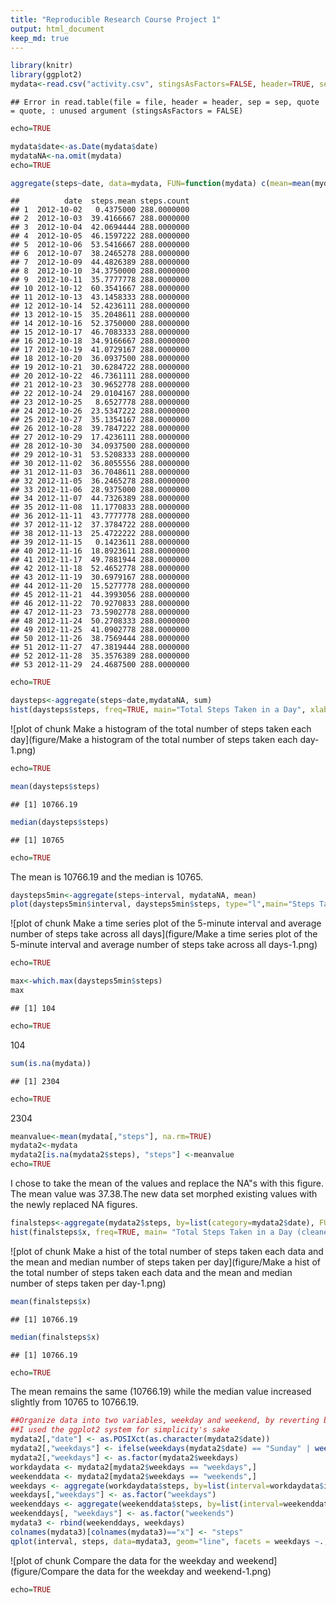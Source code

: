 ```yaml
---
title: "Reproducible Research Course Project 1"
output: html_document
keep_md: true
---
```



```r
library(knitr)
library(ggplot2)
mydata<-read.csv("activity.csv", stingsAsFactors=FALSE, header=TRUE, sep=",")
```

```
## Error in read.table(file = file, header = header, sep = sep, quote = quote, : unused argument (stingsAsFactors = FALSE)
```

```r
echo=TRUE
```


```r
mydata$date<-as.Date(mydata$date)
mydataNA<-na.omit(mydata)
echo=TRUE
```


```r
aggregate(steps~date, data=mydata, FUN=function(mydata) c(mean=mean(mydata), count=length(mydata)))
```

```
##          date  steps.mean steps.count
## 1  2012-10-02   0.4375000 288.0000000
## 2  2012-10-03  39.4166667 288.0000000
## 3  2012-10-04  42.0694444 288.0000000
## 4  2012-10-05  46.1597222 288.0000000
## 5  2012-10-06  53.5416667 288.0000000
## 6  2012-10-07  38.2465278 288.0000000
## 7  2012-10-09  44.4826389 288.0000000
## 8  2012-10-10  34.3750000 288.0000000
## 9  2012-10-11  35.7777778 288.0000000
## 10 2012-10-12  60.3541667 288.0000000
## 11 2012-10-13  43.1458333 288.0000000
## 12 2012-10-14  52.4236111 288.0000000
## 13 2012-10-15  35.2048611 288.0000000
## 14 2012-10-16  52.3750000 288.0000000
## 15 2012-10-17  46.7083333 288.0000000
## 16 2012-10-18  34.9166667 288.0000000
## 17 2012-10-19  41.0729167 288.0000000
## 18 2012-10-20  36.0937500 288.0000000
## 19 2012-10-21  30.6284722 288.0000000
## 20 2012-10-22  46.7361111 288.0000000
## 21 2012-10-23  30.9652778 288.0000000
## 22 2012-10-24  29.0104167 288.0000000
## 23 2012-10-25   8.6527778 288.0000000
## 24 2012-10-26  23.5347222 288.0000000
## 25 2012-10-27  35.1354167 288.0000000
## 26 2012-10-28  39.7847222 288.0000000
## 27 2012-10-29  17.4236111 288.0000000
## 28 2012-10-30  34.0937500 288.0000000
## 29 2012-10-31  53.5208333 288.0000000
## 30 2012-11-02  36.8055556 288.0000000
## 31 2012-11-03  36.7048611 288.0000000
## 32 2012-11-05  36.2465278 288.0000000
## 33 2012-11-06  28.9375000 288.0000000
## 34 2012-11-07  44.7326389 288.0000000
## 35 2012-11-08  11.1770833 288.0000000
## 36 2012-11-11  43.7777778 288.0000000
## 37 2012-11-12  37.3784722 288.0000000
## 38 2012-11-13  25.4722222 288.0000000
## 39 2012-11-15   0.1423611 288.0000000
## 40 2012-11-16  18.8923611 288.0000000
## 41 2012-11-17  49.7881944 288.0000000
## 42 2012-11-18  52.4652778 288.0000000
## 43 2012-11-19  30.6979167 288.0000000
## 44 2012-11-20  15.5277778 288.0000000
## 45 2012-11-21  44.3993056 288.0000000
## 46 2012-11-22  70.9270833 288.0000000
## 47 2012-11-23  73.5902778 288.0000000
## 48 2012-11-24  50.2708333 288.0000000
## 49 2012-11-25  41.0902778 288.0000000
## 50 2012-11-26  38.7569444 288.0000000
## 51 2012-11-27  47.3819444 288.0000000
## 52 2012-11-28  35.3576389 288.0000000
## 53 2012-11-29  24.4687500 288.0000000
```

```r
echo=TRUE
```


```r
daysteps<-aggregate(steps~date,mydataNA, sum)
hist(daysteps$steps, freq=TRUE, main="Total Steps Taken in a Day", xlab="Steps", ylab="Frequency of occurance", ylim=c(0,30))
```

![plot of chunk Make a histogram of the total number of steps taken each day](figure/Make a histogram of the total number of steps taken each day-1.png)

```r
echo=TRUE
```


```r
mean(daysteps$steps)
```

```
## [1] 10766.19
```

```r
median(daysteps$steps)
```

```
## [1] 10765
```

```r
echo=TRUE
```
The mean is 10766.19 and the median is 10765.


```r
daysteps5min<-aggregate(steps~interval, mydataNA, mean)
plot(daysteps5min$interval, daysteps5min$steps, type="l",main="Steps Taken per 5-minute Interval", xlab="Time", ylab="Steps Taken", lwd=2)
```

![plot of chunk Make a time series plot of the 5-minute interval and average number of steps take across all days](figure/Make a time series plot of the 5-minute interval and average number of steps take across all days-1.png)

```r
echo=TRUE
```


```r
max<-which.max(daysteps5min$steps)
max
```

```
## [1] 104
```

```r
echo=TRUE
```
104


```r
sum(is.na(mydata))
```

```
## [1] 2304
```

```r
echo=TRUE
```
2304


```r
meanvalue<-mean(mydata[,"steps"], na.rm=TRUE)
mydata2<-mydata
mydata2[is.na(mydata2$steps), "steps"] <-meanvalue
echo=TRUE
```
I chose to take the mean of the values and replace the NA"s with this figure. The mean value was 37.38.The new data set morphed existing values with the newly replaced NA figures.


```r
finalsteps<-aggregate(mydata2$steps, by=list(category=mydata2$date), FUN=sum)
hist(finalsteps$x, freq=TRUE, main= "Total Steps Taken in a Day (cleaned)", xlab="Steps", ylab="Frequency of occurance")
```

![plot of chunk Make a hist of the total number of steps taken each data and the mean and median number of steps taken per day](figure/Make a hist of the total number of steps taken each data and the mean and median number of steps taken per day-1.png)

```r
mean(finalsteps$x)
```

```
## [1] 10766.19
```

```r
median(finalsteps$x)
```

```
## [1] 10766.19
```

```r
echo=TRUE
```
The mean remains the same (10766.19) while the median value increased slightly from 10765 to 10766.19.



```r
##Organize data into two variables, weekday and weekend, by reverting back to original class and seperating it out
##I used the ggplot2 system for simplicity's sake
mydata2[,"date"] <- as.POSIXct(as.character(mydata2$date))
mydata2[,"weekdays"] <- ifelse(weekdays(mydata2$date) == "Sunday" | weekdays(mydata2$date) =="Saturday", "weekends", "weekdays")
mydata2[,"weekdays"] <- as.factor(mydata2$weekdays)
workdaydata <- mydata2[mydata2$weekdays == "weekdays",]
weekenddata <- mydata2[mydata2$weekdays == "weekends",]
weekdays <- aggregate(workdaydata$steps, by=list(interval=workdaydata$interval), FUN=mean, na.rm=TRUE)
weekdays[,"weekdays"] <- as.factor("weekdays")
weekenddays <- aggregate(weekenddata$steps, by=list(interval=weekenddata$interval), FUN=mean, na.rm=TRUE)
weekenddays[, "weekdays"] <- as.factor("weekends")
mydata3 <- rbind(weekenddays, weekdays)
colnames(mydata3)[colnames(mydata3)=="x"] <- "steps"
qplot(interval, steps, data=mydata3, geom="line", facets = weekdays ~., main="Average Steps taken per 5-,minute interval for Weekdays and Weekends")
```

![plot of chunk Compare the data for the weekday and weekend](figure/Compare the data for the weekday and weekend-1.png)

```r
echo=TRUE
```
